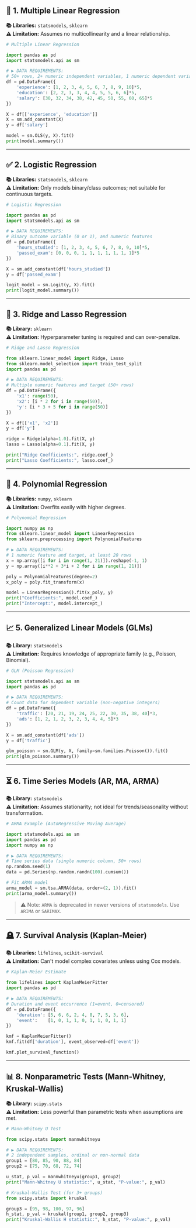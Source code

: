 
## 🔢 1. **Multiple Linear Regression**  
**📚 Libraries:** `statsmodels`, `sklearn`  
**⚠️ Limitation:** Assumes no multicollinearity and a linear relationship.

```python
# Multiple Linear Regression

import pandas as pd
import statsmodels.api as sm

# ▶️ DATA REQUIREMENTS:
# 50+ rows, 2+ numeric independent variables, 1 numeric dependent variable
df = pd.DataFrame({
    'experience': [1, 2, 3, 4, 5, 6, 7, 8, 9, 10]*5,
    'education': [2, 2, 3, 3, 4, 4, 5, 5, 6, 6]*5,
    'salary': [30, 32, 34, 38, 42, 45, 50, 55, 60, 65]*5
})

X = df[['experience', 'education']]
X = sm.add_constant(X)
y = df['salary']

model = sm.OLS(y, X).fit()
print(model.summary())
```

---

## ✅ 2. **Logistic Regression**  
**📚 Libraries:** `statsmodels`, `sklearn`  
**⚠️ Limitation:** Only models binary/class outcomes; not suitable for continuous targets.

```python
# Logistic Regression

import pandas as pd
import statsmodels.api as sm

# ▶️ DATA REQUIREMENTS:
# Binary outcome variable (0 or 1), and numeric features
df = pd.DataFrame({
    'hours_studied': [1, 2, 3, 4, 5, 6, 7, 8, 9, 10]*5,
    'passed_exam': [0, 0, 0, 1, 1, 1, 1, 1, 1, 1]*5
})

X = sm.add_constant(df['hours_studied'])
y = df['passed_exam']

logit_model = sm.Logit(y, X).fit()
print(logit_model.summary())
```

---

## 🔄 3. **Ridge and Lasso Regression**  
**📚 Library:** `sklearn`  
**⚠️ Limitation:** Hyperparameter tuning is required and can over-penalize.

```python
# Ridge and Lasso Regression

from sklearn.linear_model import Ridge, Lasso
from sklearn.model_selection import train_test_split
import pandas as pd

# ▶️ DATA REQUIREMENTS:
# Multiple numeric features and target (50+ rows)
df = pd.DataFrame({
    'x1': range(50),
    'x2': [i * 2 for i in range(50)],
    'y': [i * 3 + 5 for i in range(50)]
})

X = df[['x1', 'x2']]
y = df['y']

ridge = Ridge(alpha=1.0).fit(X, y)
lasso = Lasso(alpha=0.1).fit(X, y)

print("Ridge Coefficients:", ridge.coef_)
print("Lasso Coefficients:", lasso.coef_)
```

---

## 🧮 4. **Polynomial Regression**  
**📚 Libraries:** `numpy`, `sklearn`  
**⚠️ Limitation:** Overfits easily with higher degrees.

```python
# Polynomial Regression

import numpy as np
from sklearn.linear_model import LinearRegression
from sklearn.preprocessing import PolynomialFeatures

# ▶️ DATA REQUIREMENTS:
# 1 numeric feature and target, at least 20 rows
x = np.array([i for i in range(1, 21)]).reshape(-1, 1)
y = np.array([i**2 + 3*i + 2 for i in range(1, 21)])

poly = PolynomialFeatures(degree=2)
x_poly = poly.fit_transform(x)

model = LinearRegression().fit(x_poly, y)
print("Coefficients:", model.coef_)
print("Intercept:", model.intercept_)
```

---

## 📈 5. **Generalized Linear Models (GLMs)**  
**📚 Library:** `statsmodels`  
**⚠️ Limitation:** Requires knowledge of appropriate family (e.g., Poisson, Binomial).

```python
# GLM (Poisson Regression)

import statsmodels.api as sm
import pandas as pd

# ▶️ DATA REQUIREMENTS:
# Count data for dependent variable (non-negative integers)
df = pd.DataFrame({
    'traffic': [20, 21, 19, 24, 25, 22, 30, 35, 38, 40]*3,
    'ads': [1, 2, 1, 2, 3, 2, 3, 4, 4, 5]*3
})

X = sm.add_constant(df['ads'])
y = df['traffic']

glm_poisson = sm.GLM(y, X, family=sm.families.Poisson()).fit()
print(glm_poisson.summary())
```

---

## ⏳ 6. **Time Series Models (AR, MA, ARMA)**  
**📚 Library:** `statsmodels`  
**⚠️ Limitation:** Assumes stationarity; not ideal for trends/seasonality without transformation.

```python
# ARMA Example (AutoRegressive Moving Average)

import statsmodels.api as sm
import pandas as pd
import numpy as np

# ▶️ DATA REQUIREMENTS:
# Time series data (single numeric column, 50+ rows)
np.random.seed(1)
data = pd.Series(np.random.randn(100).cumsum())

# Fit ARMA model
arma_model = sm.tsa.ARMA(data, order=(2, 1)).fit()
print(arma_model.summary())
```

> ⚠️ Note: `ARMA` is deprecated in newer versions of `statsmodels`. Use `ARIMA` or `SARIMAX`.

---

## 🪦 7. **Survival Analysis (Kaplan-Meier)**  
**📚 Libraries:** `lifelines`, `scikit-survival`  
**⚠️ Limitation:** Can't model complex covariates unless using Cox models.

```python
# Kaplan-Meier Estimate

from lifelines import KaplanMeierFitter
import pandas as pd

# ▶️ DATA REQUIREMENTS:
# Duration and event occurrence (1=event, 0=censored)
df = pd.DataFrame({
    'duration': [5, 6, 6, 2, 4, 8, 7, 5, 3, 6],
    'event':    [1, 0, 1, 1, 0, 1, 1, 0, 1, 1]
})

kmf = KaplanMeierFitter()
kmf.fit(df['duration'], event_observed=df['event'])

kmf.plot_survival_function()
```

---

## 📊 8. **Nonparametric Tests (Mann-Whitney, Kruskal-Wallis)**  
**📚 Library:** `scipy.stats`  
**⚠️ Limitation:** Less powerful than parametric tests when assumptions are met.

```python
# Mann-Whitney U Test

from scipy.stats import mannwhitneyu

# ▶️ DATA REQUIREMENTS:
# 2 independent samples, ordinal or non-normal data
group1 = [80, 85, 90, 88, 84]
group2 = [75, 70, 68, 72, 74]

u_stat, p_val = mannwhitneyu(group1, group2)
print("Mann-Whitney U statistic:", u_stat, "P-value:", p_val)

# Kruskal-Wallis Test (for 3+ groups)
from scipy.stats import kruskal

group3 = [95, 98, 100, 97, 96]
h_stat, p_val = kruskal(group1, group2, group3)
print("Kruskal-Wallis H statistic:", h_stat, "P-value:", p_val)
```
